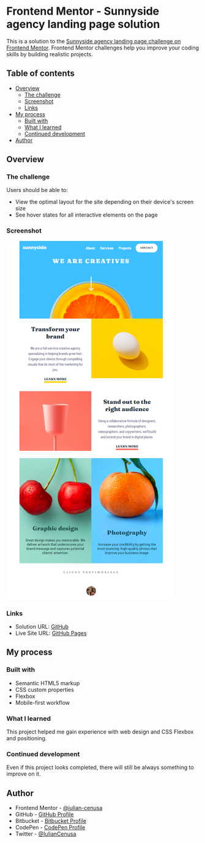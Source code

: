# Frontend Mentor - Sunnyside agency landing page solution

This is a solution to the [Sunnyside agency landing page challenge on Frontend Mentor](https://www.frontendmentor.io/challenges/sunnyside-agency-landing-page-7yVs3B6ef). Frontend Mentor challenges help you improve your coding skills by building realistic projects.

## Table of contents

- [Overview](#overview)
  - [The challenge](#the-challenge)
  - [Screenshot](#screenshot)
  - [Links](#links)
- [My process](#my-process)
  - [Built with](#built-with)
  - [What I learned](#what-i-learned)
  - [Continued development](#continued-development)
- [Author](#author)

## Overview

### The challenge

Users should be able to:

- View the optimal layout for the site depending on their device's screen size
- See hover states for all interactive elements on the page

### Screenshot

![Desktop](./images/screen1.png)

### Links

- Solution URL: [GitHub](https://github.com/iulian-cenusa/frontend-mentor-sunnyside-agency-landing-page)
- Live Site URL: [GitHub Pages](https://iulian-cenusa.github.io/frontend-mentor-sunnyside-agency-landing-page/)

## My process

### Built with

- Semantic HTML5 markup
- CSS custom properties
- Flexbox
- Mobile-first workflow

### What I learned

This project helped me gain experience with web design and CSS Flexbox and positioning.

### Continued development

Even if this project looks completed, there will still be always something to improve on it.

## Author

- Frontend Mentor - [@iulian-cenusa](https://www.frontendmentor.io/profile/iulian-cenusa)
- GitHub - [GitHub Profile](https://github.com/iulian-cenusa)
- Bitbucket - [Bitbucket Profile](https://bitbucket.org/iulian_cenusa/)
- CodePen - [CodePen Profile](https://codepen.io/iulian-cenusa/)
- Twitter - [@IulianCenusa](https://twitter.com/IulianCenusa)
